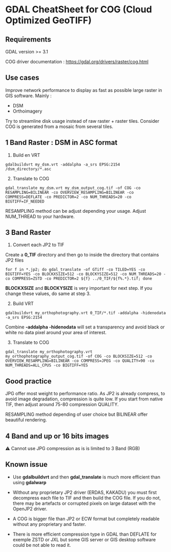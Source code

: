 # GDAL CheatSheet for COG (Cloud Optimized GeoTIFF)

## Requirements

GDAL version >= 3.1

COG driver documentation : https://gdal.org/drivers/raster/cog.html

## Use cases

Improve network performance to display as fast as possible large raster in GIS software. Mainly :
- DSM
- Orthoimagery

Try to streamline disk usage instead of raw raster + raster tiles.
Consider COG is generated from a mosaic from several tiles.

## 1 Band Raster : DSM in ASC format

1. Build en VRT

`gdalbuildvrt my_dsm.vrt -addalpha -a_srs EPSG:2154 /dsm_directory/*.asc`

2. Translate to COG

`gdal_translate my_dsm.vrt my_dsm_output_cog.tif -of COG -co RESAMPLING=BILINEAR -co OVERVIEW_RESAMPLING=BILINEAR -co COMPRESS=DEFLATE -co PREDICTOR=2 -co NUM_THREADS=20 -co BIGTIFF=IF_NEEDED`

RESAMPLING method can be adjust depending your usage.
Adjust NUM_THREAD to your hardware.

## 3 Band Raster

1. Convert each JP2 to TIF

Create a **0_TIF** directory and then go to inside the directory that contains JP2 files

`for f in *.jp2; do gdal_translate -of GTiff -co TILED=YES -co BIGTIFF=YES -co BLOCKXSIZE=512 -co BLOCKYSIZE=512 -co NUM_THREADS=20 -co COMPRESS=ZSTD -co PREDICTOR=2 ${f} ../0_TIF/${f%.*}.tif; done`

**BLOCKXSIZE** and **BLOCKYSIZE** is very important for next step. If you change these values, do same at step 3.

2. Build VRT

`gdalbuildvrt my_orthophotography.vrt 0_TIF/*.tif -addalpha -hidenodata -a_srs EPSG:2154`

Combine **-addalpha -hidenodata** will set a transparency and avoid black or white no data pixel around your area of interest.

3. Translate to COG

`gdal_translate my_orthophotography.vrt my_orthophotography_output_cog.tif -of COG -co BLOCKSIZE=512 -co OVERVIEW_RESAMPLING=BILINEAR -co COMPRESS=JPEG -co QUALITY=90 -co NUM_THREADS=ALL_CPUS -co BIGTIFF=YES`

## Good practice

JPG offer most weight to performance ratio.
As JP2 is already compress, to avoid image degradation, compression is quite low.
If you start from native TIF, then adjust around 75-80 compression QUALITY.

RESAMPLING method depending of user choice but BILINEAR offer beautiful rendering.

## 4 Band and up or 16 bits images

:warning: Cannot use JPG compression as is is limited to 3 Band (RGB)

## Known issue

- Use **gdalbuildvrt** and then **gdal_translate** is much more efficient than using **gdalwarp**

- Without any proprietary JP2 driver (ERDAS, KAKADU) you must first decompress each file to TIF and then build the COG file.
If you do not, there may be artefacts or corrupted pixels on large dataset with the OpenJP2 driver.

- A COG is bigger file than JP2 or ECW format but completely readable without any proprietary and faster.

- There is more efficient compression type in GDAL than DEFLATE for exemple ZSTD or JXL but some GIS server or GIS desktop software could be not able to read it.